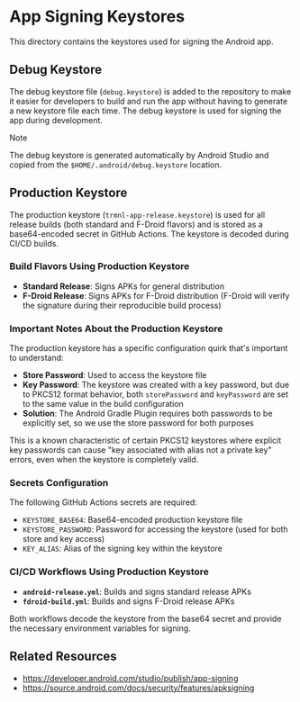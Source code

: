 # App Signing Keystores

This directory contains the keystores used for signing the Android app.

## Debug Keystore

The debug keystore file (`debug.keystore`) is added to the repository to make it easier for developers to build and run
the app without having to generate a new keystore file each time. The debug keystore is used for
signing the app during development.

> [!NOTE]  
> The debug keystore is generated automatically by Android Studio
> and copied from the `$HOME/.android/debug.keystore` location.

## Production Keystore

The production keystore (`trmnl-app-release.keystore`) is used for all release builds (both standard and F-Droid flavors) and is stored as a base64-encoded secret in GitHub Actions. The keystore is decoded during CI/CD builds.

### Build Flavors Using Production Keystore

- **Standard Release**: Signs APKs for general distribution
- **F-Droid Release**: Signs APKs for F-Droid distribution (F-Droid will verify the signature during their reproducible build process)

### Important Notes About the Production Keystore

The production keystore has a specific configuration quirk that's important to understand:

- **Store Password**: Used to access the keystore file
- **Key Password**: The keystore was created with a key password, but due to PKCS12 format behavior, both `storePassword` and `keyPassword` are set to the same value in the build configuration
- **Solution**: The Android Gradle Plugin requires both passwords to be explicitly set, so we use the store password for both purposes

This is a known characteristic of certain PKCS12 keystores where explicit key passwords can cause "key associated with alias not a private key" errors, even when the keystore is completely valid.

### Secrets Configuration

The following GitHub Actions secrets are required:
- `KEYSTORE_BASE64`: Base64-encoded production keystore file
- `KEYSTORE_PASSWORD`: Password for accessing the keystore (used for both store and key access)
- `KEY_ALIAS`: Alias of the signing key within the keystore

### CI/CD Workflows Using Production Keystore

- **`android-release.yml`**: Builds and signs standard release APKs
- **`fdroid-build.yml`**: Builds and signs F-Droid release APKs

Both workflows decode the keystore from the base64 secret and provide the necessary environment variables for signing.

## Related Resources
- https://developer.android.com/studio/publish/app-signing
- https://source.android.com/docs/security/features/apksigning